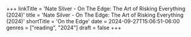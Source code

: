 +++
linkTitle = 'Nate Silver -  On The Edge: The Art of Risking Everything (2024)'
title = 'Nate Silver -  On The Edge: The Art of Risking Everything (2024)'
shortTitle = 'On the Edge'
date = 2024-09-27T15:06:51-06:00
genres = ["reading", "2024"]
draft = false
+++
